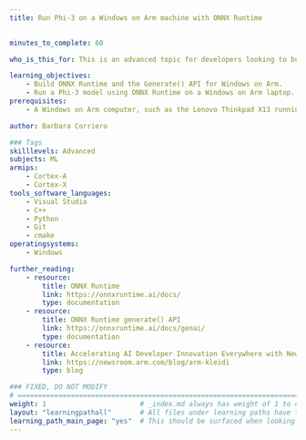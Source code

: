 ```yaml
---
title: Run Phi-3 on a Windows on Arm machine with ONNX Runtime

   
minutes_to_complete: 60

who_is_this_for: This is an advanced topic for developers looking to build ONNX Runtime on Windows on Arm (WoA) and leverage the Generate() API to run Phi-3 inference with KleidiAI acceleration.

learning_objectives: 
    - Build ONNX Runtime and the Generate() API for Windows on Arm.
    - Run a Phi-3 model using ONNX Runtime on a Windows on Arm laptop.
prerequisites:
    - A Windows on Arm computer, such as the Lenovo Thinkpad X13 running Windows 11, or a Windows on Arm [virtual machine](/learning-paths/cross-platform/woa_azure/).

author: Barbara Corriero

### Tags
skilllevels: Advanced
subjects: ML
armips:
    - Cortex-A
    - Cortex-X
tools_software_languages:
    - Visual Studio
    - C++
    - Python
    - Git
    - cmake
operatingsystems:
    - Windows

further_reading:
    - resource:
        title: ONNX Runtime
        link: https://onnxruntime.ai/docs/
        type: documentation
    - resource:
        title: ONNX Runtime generate() API
        link: https://onnxruntime.ai/docs/genai/
        type: documentation
    - resource:
        title: Accelerating AI Developer Innovation Everywhere with New Arm Kleidi
        link: https://newsroom.arm.com/blog/arm-kleidi
        type: blog

### FIXED, DO NOT MODIFY
# ================================================================================
weight: 1                       # _index.md always has weight of 1 to order correctly
layout: "learningpathall"       # All files under learning paths have this same wrapper
learning_path_main_page: "yes"  # This should be surfaced when looking for related content. Only set for _index.md of learning path content.
---
```

